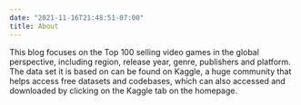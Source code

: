```yaml
---
date: "2021-11-16T21:48:51-07:00"
title: About
---
```


This blog focuses on the Top 100 selling video games in the global perspective, including region, release year, genre, publishers and platform. The data set it is based on can be found on Kaggle, a huge community that helps access free datasets and codebases, which can also accessed and downloaded by clicking on the Kaggle tab on the homepage.
